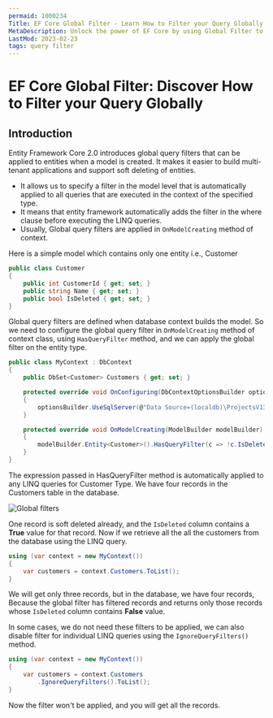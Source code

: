 ```yaml
---
permaid: 1000234
Title: EF Core Global Filter - Learn How to Filter your Query Globally
MetaDescription: Unlock the power of EF Core by using Global Filter to filter all your queries globally. Learn how a global filter can help to simplify your LINQ query and support scenarios such as a tenant id.
LastMod: 2023-02-23
tags: query filter
---
```


# EF Core Global Filter: Discover How to Filter your Query Globally

## Introduction

Entity Framework Core 2.0 introduces global query filters that can be applied to entities when a model is created. It makes it easier to build multi-tenant applications and support soft deleting of entities.

 - It allows us to specify a filter in the model level that is automatically applied to all queries that are executed in the context of the specified type. 
 - It means that entity framework automatically adds the filter in the where clause before executing the LINQ queries. 
 - Usually, Global query filters are applied in `OnModelCreating` method of context. 

Here is a simple model which contains only one entity i.e., Customer


```csharp
public class Customer
{
    public int CustomerId { get; set; }
    public string Name { get; set; }
    public bool IsDeleted { get; set; }
}
```

Global query filters are defined when database context builds the model. So we need to configure the global query filter in `OnModelCreating` method of context class, using `HasQueryFilter` method, and we can apply the global filter on the entity type.


```csharp
public class MyContext : DbContext
{
    public DbSet<Customer> Customers { get; set; }

    protected override void OnConfiguring(DbContextOptionsBuilder optionsBuilder)
    {
        optionsBuilder.UseSqlServer(@"Data Source=(localdb)\ProjectsV13;Initial Catalog=CustomerDB;");
    }

    protected override void OnModelCreating(ModelBuilder modelBuilder)
    {
        modelBuilder.Entity<Customer>().HasQueryFilter(c => !c.IsDeleted);
    }
}
```

The expression passed in HasQueryFilter method is automatically applied to any LINQ queries for Customer Type. We have four records in the Customers table in the database.

<img src="https://raw.githubusercontent.com/zzzprojects/EntityFrameworkCore/master/docs/images/global-filters.png" alt="Global filters">

One record is soft deleted already, and the `IsDeleted` column contains a **True** value for that record. Now if we retrieve all the all the customers from the database using the LINQ query.


```csharp
using (var context = new MyContext())
{
    var customers = context.Customers.ToList();
}
```

We will get only three records, but in the database, we have four records, Because the global filter has filtered records and returns only those records whose `IsDeleted` column contains **False** value.

In some cases, we do not need these filters to be applied, we can also disable filter for individual LINQ queries using the `IgnoreQueryFilters()` method.


```csharp
using (var context = new MyContext())
{
    var customers = context.Customers
        .IgnoreQueryFilters().ToList();
}
```

Now the filter won't be applied, and you will get all the records.
